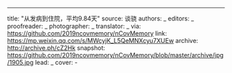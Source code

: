 -------------
title: "从发病到住院，平均9.84天"
source: 谈骁
authors: _
editors: _
proofreader: _
photographer: _
translator: _
via: https://github.com/2019ncovmemory/nCovMemory
link: https://mp.weixin.qq.com/s/MWcyjK_L5QeMNXcyu7XUEw
archive: http://archive.ph/cZ2Hk
snapshot: https://github.com/2019ncovmemory/nCovMemory/blob/master/archive/jpg/1905.jpg
lead: _
cover: -

